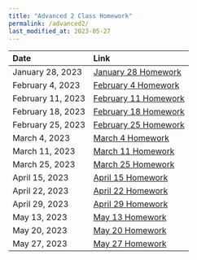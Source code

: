 ```yaml
---
title: "Advanced 2 Class Homework"
permalink: /advanced2/
last_modified_at: 2023-05-27
---
```


| Date | Link  |
| :--- |  :--- |
|January 28, 2023| [January 28 Homework](https://forms.gle/PWnJ1fQR4sPP2pjX7)|
|February 4, 2023| [February 4 Homework](https://forms.gle/9RXep2zCSTM8NFxH7)|
|February 11, 2023| [February 11 Homework](https://forms.gle/8yTAmVNFrHtun5cS7)|
|February 18, 2023| [February 18 Homework](https://forms.gle/NDYovLm4dVXYGQZf8)|
|February 25, 2023| [February 25 Homework](https://forms.gle/gg21SwFTwUL5Czhc6)|
|March 4, 2023| [March 4 Homework](https://forms.gle/bRMNQ6LwkNLvCTbS6)|
|March 11, 2023| [March 11 Homework](https://forms.gle/79HmGVjXa2kcVaeo6)|
|March 25, 2023| [March 25 Homework](https://forms.gle/hnCwdZfXKLcZtsrr6)|
|April 15, 2023| [April 15 Homework](https://forms.gle/Hfas4STrx8ycWYVR6)|
|April 22, 2023| [April 22 Homework](https://forms.gle/BSDLJuAX5sKFnVMm8)|
|April 29, 2023| [April 29 Homework](https://forms.gle/N1JJxHPa4zRmbCoZ8)|
|May 13, 2023| [May 13 Homework](https://forms.gle/WGtxqoRpzvpHjU897)|
|May 20, 2023| [May 20 Homework](https://forms.gle/LKbhVDmwqG3odUnK9)|
|May 27, 2023| [May 27 Homework](https://forms.gle/rt5oKJUmJrpVGkHSA)|